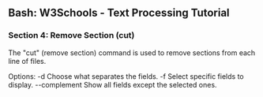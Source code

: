 
## Bash: W3Schools - Text Processing Tutorial
### Section 4: Remove Section (cut)

The "cut" (remove section) command is used to remove sections from each line of files.

Options:
    -d                           Choose what separates the fields.
    -f                           Select specific fields to display.
    --complement                 Show all fields except the selected ones.
